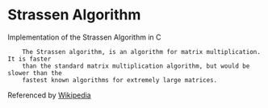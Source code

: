 # Strassen Algorithm

Implementation of the Strassen Algorithm in C

        The Strassen algorithm, is an algorithm for matrix multiplication. It is faster
        than the standard matrix multiplication algorithm, but would be slower than the
        fastest known algorithms for extremely large matrices.

Referenced by [Wikipedia](https://en.wikipedia.org/wiki/Strassen_algorithm)
